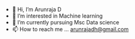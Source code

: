 - 👋 Hi, I’m Arunraja D
- 👀 I’m interested in Machine learning
- 🌱 I’m currently pursuing Msc Data science
- 📫 How to reach me ... arunrajadh@gmail.com

<!---
Yani1233/Yani1233 is a ✨ special ✨ repository because its `README.md` (this file) appears on your GitHub profile.
You can click the Preview link to take a look at your changes.
--->
